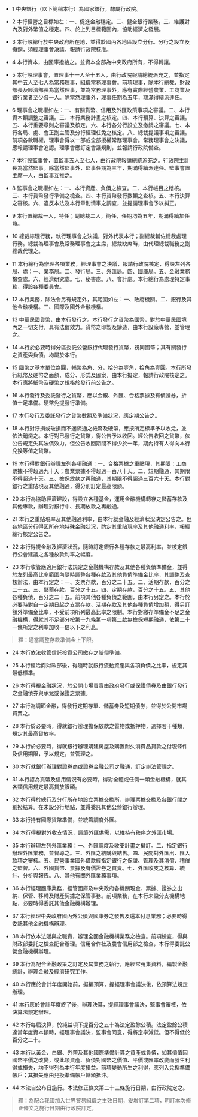 * 1 中央銀行（以下簡稱本行）為國家銀行，隸屬行政院。

* 2 本行經營之目標如左：一、促進金融穩定。二、健全銀行業務。三、維護對內及對外幣值之穩定。四、於上列目標範圍內，協助經濟之發展。

* 3 本行設總行於中央政府所在地，並得於國內各地區設立分行。分行之設立及撤銷，須經理事會決議，報請行政院核准。

* 4 本行資本，由國庫撥給之。並資本全部為中央政府所有，不得轉讓。

* 5 本行設理事會，置理事十一人至十五人，由行政院報請總統派充之，並指定其中五人至七人為常務理事，組織常務理事會。前項理事，除本行總裁、財政部長及經濟部長為當然理事，並為常務理事外，應有實際經營農業、工商業及銀行業者至少各一人。除當然理事外，理事任期為五年，期滿得續派連任。

* 6 理事會之職權如左：一、有關貨幣、信用及外匯政策事項之審議。二、本行資本額調整之審議。三、本行業務計畫之核定。四、本行預算、決算之審議。五、本行重要章則之審議及核定。六、本行各分行設立及撤銷之審議。七、本行各局、處、會正副主管及分行經理任免之核定。八、總裁提議事項之審議。前項各款職權，理事會得以一部或全部授權常務理事會。常務理事會之決議，應報請理事會追認。理事會應訂定會議規則，並報請行政院備查。

* 7 本行設監事會，置監事五人至七人，由行政院報請總統派充之。行政院主計長為當然監事。除當然監事外，監事任期為三年，期滿得續派連任。監事會置主席一人，由監事互推之。

* 8 監事會之職權如左：一、本行資產、負債之檢查。二、本行帳目之稽核。三、本行貨幣發行準備之檢查。四、本行貨幣發行數額之查核。五、本行決算之審核。六、違反本法及本行章則情事之調查，並提請理事會予以糾正。

* 9 本行置總裁一人，特任；副總裁二人，簡任，任期均為五年，期滿得續加任命。

* 10 總裁綜理行務，執行理事會之決議，對外代表本行；副總裁輔佐總裁處理行務。總裁為理事會及常務理事會之主席，總裁缺席時，由代理總裁職務之副總裁代理之。

* 11 本行總行為辦理各項業務，經理事會之決議，報請行政院核定，得設左列各局、處：一、業務局。二、發行局。三、外匯局。四、國庫局。五、金融業務檢查處。六、經濟研究處。七、秘書處。八、會計處。本行總行為處理特定事務，得設各種委員會。

* 12 本行業務，除法令另有規定外，其範圍如左：一、政府機關。二、銀行及其他金融機構。三、國際及國外金融機構。

* 13 中華民國貨幣，由本行發行之。本行發行之貨幣為國幣，對於中華民國境內之一切支付，具有法償效力。貨幣之印製及鑄造，由本行設廠專營，並管理之。

* 14 本行於必要時得分區委託公營銀行代理發行貨幣，視同國幣；其有關發行之資產與負債，均屬於本行。

* 15 國幣之基本單位為圓，輔幣為角、分，拾分為壹角，拾角為壹圓。本行所發行紙幣及硬幣之面額、成分、形式及圖案，由本行擬定，報請行政院核定之。本行應將紙幣及硬幣之規格於發行前公告之。

* 16 本行發行及委託發行之貨幣，應以金銀、外匯、合格票據及有價證券，折值十足準備。硬幣免提發行準備。

* 17 本行發行及委託發行之貨幣數額及準備狀況，應定期公告之。

* 18 本行對汙損或破損而不適流通之紙幣及硬幣，應按所定標準予以收兌，並依法銷燬之。本行對已發行之貨幣，得公告予以收回。經公告收回之貨幣，依公告規定失其法償效力。但公告收回期間不得少於一年，期內持有人得向本行兌換等值之貨幣。

* 19 本行得對銀行辦理左列各項融通：一、合格票據之重貼現，其期限：工商票據不得超過九十天；農業票據不得超過一百八十天。二、短期融通，其期限不得超過十天。三、擔保放款之再融通，其期限不得超過三百六十天。本行對銀行之重貼現及其他融通，得分別訂定最高限額。

* 20 本行為協助經濟建設，得設立各種基金，運用金融機構轉存之儲蓄存款及其他專款，辦理對銀行中、長期放款之再融通。

* 21 本行之重貼現率及其他融通利率，由本行就金融及經濟狀況決定公告之。但各地區分行得因所在地特殊金融狀況，酌定其重貼現率及其他融通利率，報經總行核定公告之。

* 22 本行得視金融及經濟狀況，隨時訂定銀行各種存款之最高利率，並核定銀行公會建議之各種放款利率之幅度。

* 23 本行收管應適用銀行法規定之金融機構存款及其他各種負債準備金，並得於左列最高比率範圍內隨時調整各種存款及其他負債準備金比率，其調整及查核辦法，由本行定之：一、支票存款，百分之二十五。二、活期存款，百分之二十五。三、儲蓄存款，百分之十五。四、定期存款，百分之十五。五、其他各種負債，百分之二十五。前項其他各種負債之範圍，由本行另定之。本行於必要時對自一定期日起之支票存款、活期存款及其他各種負債增加額，得另訂額外準備金比率，不受前項所列最高比率之限制。本行對繳存準備金不足之金融機構，得就其不足部分按第十九條第一項第二款無擔保短期融通，依第二十一條所定之利率加收一倍以下之利息。

> 釋：適當調整存款準備金上下限。

* 24 本行依法收管信託投資公司繳存之賠償準備。

* 25 本行經洽商財政部後，得隨時就銀行流動資產與各項負債之比率，規定其最低標準。

* 26 本行得視金融狀況，於公開市場買賣由政府發行或保證債券及由銀行發行之金融債券與承兌或保證之票據。

* 27 本行為調節金融，得發行定期存單、儲蓄券及短期債券，並得於公開市場買賣之。

* 28 本行於必要時，得就銀行辦理擔保放款之質物或抵押物，選擇若干種類，規定其最高貸放率。

* 29 本行於必要時，得就銀行辦理購建房屋及購置耐久消費品貸款之付現條件及信用期限，予以規定，並管理之。

* 30 本行就銀行辦理對證券商或證券金融公司之融通，訂定辦法管理之。

* 31 本行認為貨幣及信用情況有必要時，得對全體或任何一類金融機構，就其各類信用規定最高貸放限額。

* 32 本行得於總行及分行所在地設立票據交換所，辦理票據交換及各銀行間之劃撥結算。在未設分行地點，並得委託其他公營銀行辦理。

* 33 本行持有國際貨幣準備，並統籌調度外匯。

* 34 本行得視對外收支情況，調節外匯供需，以維持有秩序之外匯市場。

* 35 本行辦理左列外匯業務：一、外匯調度及收支計畫之擬訂。二、指定銀行辦理外匯業務，並督導之。三、外匯之結購與結售。四、民間對外匯出、匯入款項之審核。五、民營事業國外借款經指定銀行之保證、管理及其清償、稽催之監督。六、外國貨幣、票據及有價證券之買賣。七、外匯收支之核算、統計、分析與報告。八、其他有關外匯業務事項。

* 36 本行經理國庫業務，經管國庫及中央政府各機關現金、票據、證券之出納、保管、移轉及財產契據之保管事務。前項業務，在本行未設分支機構地點，必要時得委託其他金融機構辦理。

* 37 本行經理中央政府國內外公債與國庫券之發售及還本付息業務；必要時得委託其他金融機構辦理。

* 38 本行依本法賦與之職責，辦理全國金融機構業務之檢查。前項檢查，得與財政部委託之檢查配合辦理。信用合作社及農會信用部之檢查，本行得委託公營金融機構辦理。

* 39 本行為配合金融政策之訂定及其業務之執行，應經常蒐集資料，編製金融統計，辦理金融及經濟研究工作。

* 40 本行應於會計年度開始前，擬編預算，提經理事會議決後，依預算法規定辦理。

* 41 本行應於會計年度終了後，辦理決算，提經理事會議決，監事會審核，依決算法規定辦理。

* 42 本行每屆決算，於純益項下提百分之五十為法定盈餘公積。法定盈餘公積達當年度資本額時，經理事會議決，監事會同意，得將定率減低。但不得低於百分之二十。

* 43 本行以黃金、白銀、外幣及其他國際準備計算之資產或負債，如其價值因國幣平價之改變，或此類資產、負債對國幣之價值、平價或匯率改變而發生利得或損失，均不得列為本行年度損益。前項變動所生之利得，應列入兌換準備帳戶；其損失應由兌換準備帳戶餘額抵沖。

* 44 本法自公布日施行。本法修正條文第二十三條施行日期，由行政院定之。

> 釋：為配合我國加入世界貿易組織之生效日期，爰增訂第二項，明訂本次修正條文之施行日期由行政院訂定。

